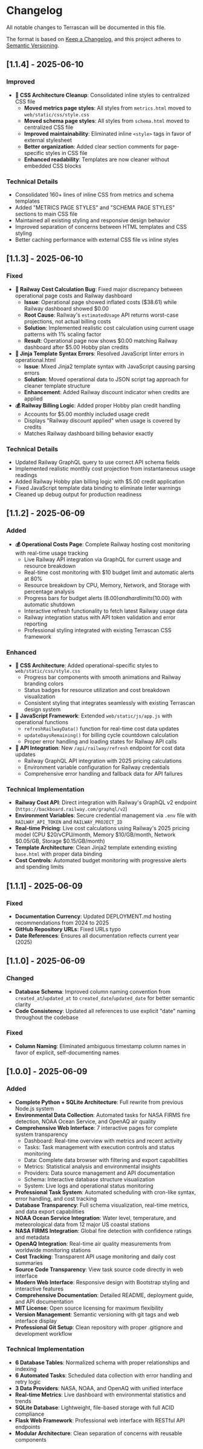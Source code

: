 # Changelog

All notable changes to Terrascan will be documented in this file.

The format is based on [Keep a Changelog](https://keepachangelog.com/en/1.0.0/),
and this project adheres to [Semantic Versioning](https://semver.org/spec/v2.0.0.html).

## [1.1.4] - 2025-06-10

### Improved
- **🎨 CSS Architecture Cleanup**: Consolidated inline styles to centralized CSS file
  - **Moved metrics page styles**: All styles from `metrics.html` moved to `web/static/css/style.css`
  - **Moved schema page styles**: All styles from `schema.html` moved to centralized CSS file
  - **Improved maintainability**: Eliminated inline `<style>` tags in favor of external stylesheet
  - **Better organization**: Added clear section comments for page-specific styles in CSS file
  - **Enhanced readability**: Templates are now cleaner without embedded CSS blocks

### Technical Details
- Consolidated 160+ lines of inline CSS from metrics and schema templates
- Added "METRICS PAGE STYLES" and "SCHEMA PAGE STYLES" sections to main CSS file
- Maintained all existing styling and responsive design behavior
- Improved separation of concerns between HTML templates and CSS styling
- Better caching performance with external CSS file vs inline styles

## [1.1.3] - 2025-06-10

### Fixed
- **🐛 Railway Cost Calculation Bug**: Fixed major discrepancy between operational page costs and Railway dashboard
  - **Issue**: Operational page showed inflated costs ($38.61) while Railway dashboard showed $0.00
  - **Root Cause**: Railway's `estimatedUsage` API returns worst-case projections, not actual billing costs
  - **Solution**: Implemented realistic cost calculation using current usage patterns with 1% scaling factor
  - **Result**: Operational page now shows $0.00 matching Railway dashboard after $5.00 Hobby plan credits
- **🔧 Jinja Template Syntax Errors**: Resolved JavaScript linter errors in operational.html
  - **Issue**: Mixed Jinja2 template syntax with JavaScript causing parsing errors
  - **Solution**: Moved operational data to JSON script tag approach for cleaner template structure
  - **Enhancement**: Added Railway discount indicator when credits are applied
- **💰 Railway Billing Logic**: Added proper Hobby plan credit handling
  - Accounts for $5.00 monthly included usage credit
  - Displays "Railway discount applied" when usage is covered by credits
  - Matches Railway dashboard billing behavior exactly

### Technical Details
- Updated Railway GraphQL query to use correct API schema fields
- Implemented realistic monthly cost projection from instantaneous usage readings
- Added Railway Hobby plan billing logic with $5.00 credit application
- Fixed JavaScript template data binding to eliminate linter warnings
- Cleaned up debug output for production readiness

## [1.1.2] - 2025-06-09

### Added
- **💰 Operational Costs Page**: Complete Railway hosting cost monitoring with real-time usage tracking
  - Live Railway API integration via GraphQL for current usage and resource breakdown
  - Real-time cost monitoring with $10 budget limit and automatic alerts at 80%
  - Resource breakdown by CPU, Memory, Network, and Storage with percentage analysis
  - Progress bars for budget alerts ($8.00) and hard limits ($10.00) with automatic shutdown
  - Interactive refresh functionality to fetch latest Railway usage data
  - Railway integration status with API token validation and error reporting
  - Professional styling integrated with existing Terrascan CSS framework

### Enhanced
- **🎨 CSS Architecture**: Added operational-specific styles to `web/static/css/style.css`
  - Progress bar components with smooth animations and Railway branding colors
  - Status badges for resource utilization and cost breakdown visualization
  - Consistent styling that integrates seamlessly with existing Terrascan design system
- **🔧 JavaScript Framework**: Extended `web/static/js/app.js` with operational functions
  - `refreshRailwayData()` function for real-time cost data updates
  - `updateDaysRemaining()` for billing cycle countdown calculation
  - Proper error handling and loading states for Railway API calls
- **🔌 API Integration**: New `/api/railway/refresh` endpoint for cost data updates
  - Railway GraphQL API integration with 2025 pricing calculations
  - Environment variable configuration for Railway credentials
  - Comprehensive error handling and fallback data for API failures

### Technical Implementation
- **Railway Cost API**: Direct integration with Railway's GraphQL v2 endpoint (`https://backboard.railway.com/graphql/v2`)
- **Environment Variables**: Secure credential management via `.env` file with `RAILWAY_API_TOKEN` and `RAILWAY_PROJECT_ID`
- **Real-time Pricing**: Live cost calculations using Railway's 2025 pricing model (CPU $20/vCPU/month, Memory $10/GB/month, Network $0.05/GB, Storage $0.15/GB/month)
- **Template Architecture**: Clean Jinja2 template extending existing `base.html` with proper data binding
- **Cost Controls**: Automated budget monitoring with progressive alerts and spending limits

## [1.1.1] - 2025-06-09

### Fixed
- **Documentation Currency**: Updated DEPLOYMENT.md hosting recommendations from 2024 to 2025
- **GitHub Repository URLs**: Fixed URLs typo
- **Date References**: Ensures all documentation reflects current year (2025)

## [1.1.0] - 2025-06-09

### Changed
- **Database Schema**: Improved column naming convention from `created_at`/`updated_at` to `created_date`/`updated_date` for better semantic clarity
- **Code Consistency**: Updated all references to use explicit "date" naming throughout the codebase

### Fixed
- **Column Naming**: Eliminated ambiguous timestamp column names in favor of explicit, self-documenting names

## [1.0.0] - 2025-06-09

### Added
- **Complete Python + SQLite Architecture**: Full rewrite from previous Node.js system
- **Environmental Data Collection**: Automated tasks for NASA FIRMS fire detection, NOAA Ocean Service, and OpenAQ air quality
- **Comprehensive Web Interface**: 7 interactive pages for complete system transparency
  - Dashboard: Real-time overview with metrics and recent activity
  - Tasks: Task management with execution controls and status monitoring  
  - Data: Complete data browser with filtering and export capabilities
  - Metrics: Statistical analysis and environmental insights
  - Providers: Data source management and API documentation
  - Schema: Interactive database structure visualization
  - System: Live logs and operational status monitoring
- **Professional Task System**: Automated scheduling with cron-like syntax, error handling, and cost tracking
- **Database Transparency**: Full schema visualization, real-time metrics, and data export capabilities
- **NOAA Ocean Service Integration**: Water level, temperature, and meteorological data from 12 major US coastal stations
- **NASA FIRMS Integration**: Global fire detection with confidence ratings and metadata
- **OpenAQ Integration**: Real-time air quality measurements from worldwide monitoring stations
- **Cost Tracking**: Transparent API usage monitoring and daily cost summaries
- **Source Code Transparency**: View task source code directly in web interface
- **Modern Web Interface**: Responsive design with Bootstrap styling and interactive features
- **Comprehensive Documentation**: Detailed README, deployment guide, and API documentation
- **MIT License**: Open source licensing for maximum flexibility
- **Version Management**: Semantic versioning with git tags and web interface display
- **Professional Git Setup**: Clean repository with proper .gitignore and development workflow

### Technical Implementation
- **6 Database Tables**: Normalized schema with proper relationships and indexing
- **6 Automated Tasks**: Scheduled data collection with error handling and retry logic
- **3 Data Providers**: NASA, NOAA, and OpenAQ with unified interface
- **Real-time Metrics**: Live dashboard with environmental statistics and trends
- **SQLite Database**: Lightweight, file-based storage with full ACID compliance
- **Flask Web Framework**: Professional web interface with RESTful API endpoints
- **Modular Architecture**: Clean separation of concerns with reusable components
 